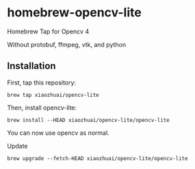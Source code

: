 # homebrew-opencv-lite

Homebrew Tap for Opencv 4

Without protobuf, ffmpeg, vtk, and python

## Installation

First, tap this repository:

```
brew tap xiaozhuai/opencv-lite
```

Then, install opencv-lite:

```
brew install --HEAD xiaozhuai/opencv-lite/opencv-lite
```

You can now use opencv as normal.

Update

```
brew upgrade --fetch-HEAD xiaozhuai/opencv-lite/opencv-lite
```


